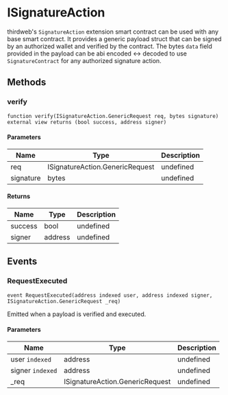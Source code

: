 # ISignatureAction





thirdweb&#39;s `SignatureAction` extension smart contract can be used with any base smart contract. It provides a generic  payload struct that can be signed by an authorized wallet and verified by the contract. The bytes `data` field provided  in the payload can be abi encoded &lt;-&gt; decoded to use `SignatureContract` for any authorized signature action.



## Methods

### verify

```solidity
function verify(ISignatureAction.GenericRequest req, bytes signature) external view returns (bool success, address signer)
```





#### Parameters

| Name | Type | Description |
|---|---|---|
| req | ISignatureAction.GenericRequest | undefined |
| signature | bytes | undefined |

#### Returns

| Name | Type | Description |
|---|---|---|
| success | bool | undefined |
| signer | address | undefined |



## Events

### RequestExecuted

```solidity
event RequestExecuted(address indexed user, address indexed signer, ISignatureAction.GenericRequest _req)
```

Emitted when a payload is verified and executed.



#### Parameters

| Name | Type | Description |
|---|---|---|
| user `indexed` | address | undefined |
| signer `indexed` | address | undefined |
| _req  | ISignatureAction.GenericRequest | undefined |



